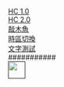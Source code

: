 [HC 1.0](https://redczech.github.io/HC.html)  
[HC 2.0](https://redczech.github.io/FTP.html)  
[敲木魚](https://redczech.github.io/wood/index.html)  
[時區切換](https://redczech.github.io/index.html)  
[文字測試](https://redczech.github.io/Text_Test.html)   
###########  
[<img src="https://s18955.pcdn.co/wp-content/uploads/2018/02/github.png" width="35"/>]()
